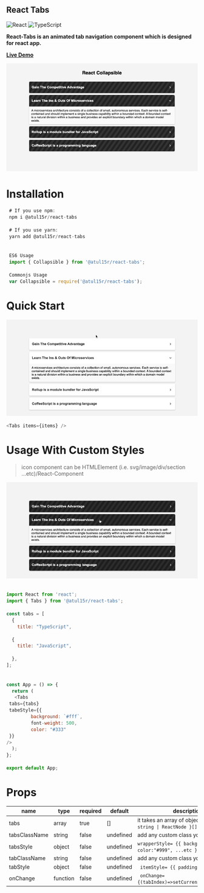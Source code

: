 ## React Tabs

![React](https://img.shields.io/badge/react-%2320232a.svg?style=for-the-badge&logo=react&logoColor=%2361DAFB)
![TypeScript](https://img.shields.io/badge/typescript-%23007ACC.svg?style=for-the-badge&logo=typescript&logoColor=white)

**React-Tabs is an animated tab navigation component which is designed for react
app.**

**[Live Demo](https://codesandbox.io/s/t-react-tab-mdnzqn?file=/src/App.js)**

![Alt text](visual/react-collapsible.png?raw=true 'React Tabs')

# Installation

```js
 # If you use npm:
 npm i @atul15r/react-tabs

 # If you use yarn:
 yarn add @atul15r/react-tabs


 ES6 Usage
 import { Collapsible } from '@atul15r/react-tabs';

 Commonjs Usage
 var Collapsible = require('@atul15r/react-tabs');

```

# Quick Start

![Alt text](visual/react-collapsible-simple.gif?raw=true 'React Collapsible')

```js
<Tabs items={items} />
```

# Usage With Custom Styles

> icon component can be HTMLElement (i.e. svg/image/div/section
> ...etc)/React-Component

![Alt text](visual/react-collapsible-black.gif?raw=true 'React Collapsible')

```js

import React from 'react';
import { Tabs } from '@atul15r/react-tabs';

const tabs = [
  {
    title: "TypeScript",

  {
    title: "JavaScript",

  },
];


const App = () => {
  return (
   <Tabs
 tabs={tabs}
 tabeStyle={{
         background: `#fff`,
         font-weight: 500,
         color: "#333"
 }}
/>
  );
};

export default App;

```

# Props

| name          | type     | required | default   | description                                                    |
| ------------- | -------- | -------- | --------- | -------------------------------------------------------------- |
| tabs          | array    | true     | []        | it takes an array of object `{ title: string \| ReactNode }[]` |
| tabsClassName | string   | false    | undefined | add any custom class you want                                  |
| tabsStyle     | object   | false    | undefined | `wrapperStyle= {{ background:"#ccc", color:"#999", ...etc }}`  |
| tabClassName  | string   | false    | undefined | add any custom class you want                                  |
| tabStyle      | object   | false    | undefined | ` itemStyle= {{ padding:4, }}`                                 |
| onChange      | function | false    | undefined | ` onChange={(tabIndex)=>setCurrentTab(tabIndex)}`              |
